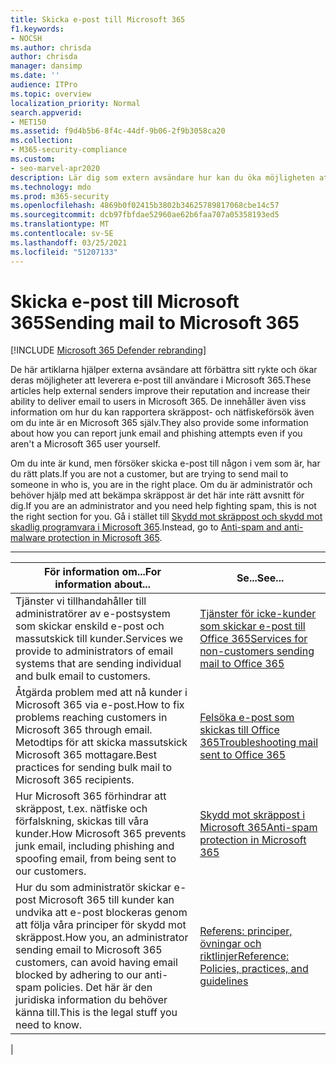 ```yaml
---
title: Skicka e-post till Microsoft 365
f1.keywords:
- NOCSH
ms.author: chrisda
author: chrisda
manager: dansimp
ms.date: ''
audience: ITPro
ms.topic: overview
localization_priority: Normal
search.appverid:
- MET150
ms.assetid: f9d4b5b6-8f4c-44df-9b06-2f9b3058ca20
ms.collection:
- M365-security-compliance
ms.custom:
- seo-marvel-apr2020
description: Lär dig som extern avsändare hur kan du öka möjligheten att leverera e-post till användare i Microsoft 365. Lär dig också hur du rapporterar & som nätfiskeförsök som en extern användare.
ms.technology: mdo
ms.prod: m365-security
ms.openlocfilehash: 4869b0f02415b3802b34625789817068cbe14c57
ms.sourcegitcommit: dcb97fbfdae52960ae62b6faa707a05358193ed5
ms.translationtype: MT
ms.contentlocale: sv-SE
ms.lasthandoff: 03/25/2021
ms.locfileid: "51207133"
---
```

# <a name="sending-mail-to-microsoft-365"></a><span data-ttu-id="7130f-104">Skicka e-post till Microsoft 365</span><span class="sxs-lookup"><span data-stu-id="7130f-104">Sending mail to Microsoft 365</span></span>

[!INCLUDE [Microsoft 365 Defender rebranding](../includes/microsoft-defender-for-office.md)]


<span data-ttu-id="7130f-105">De här artiklarna hjälper externa avsändare att förbättra sitt rykte och ökar deras möjligheter att leverera e-post till användare i Microsoft 365.</span><span class="sxs-lookup"><span data-stu-id="7130f-105">These articles help external senders improve their reputation and increase their ability to deliver email to users in Microsoft 365.</span></span> <span data-ttu-id="7130f-106">De innehåller även viss information om hur du kan rapportera skräppost- och nätfiskeförsök även om du inte är en Microsoft 365 själv.</span><span class="sxs-lookup"><span data-stu-id="7130f-106">They also provide some information about how you can report junk email and phishing attempts even if you aren't a Microsoft 365 user yourself.</span></span>

<span data-ttu-id="7130f-107">Om du inte är kund, men försöker skicka e-post till någon i vem som är, har du rätt plats.</span><span class="sxs-lookup"><span data-stu-id="7130f-107">If you are not a customer, but are trying to send mail to someone in who is, you are in the right place.</span></span> <span data-ttu-id="7130f-108">Om du är administratör och behöver hjälp med att bekämpa skräppost är det här inte rätt avsnitt för dig.</span><span class="sxs-lookup"><span data-stu-id="7130f-108">If you are an administrator and you need help fighting spam, this is not the right section for you.</span></span> <span data-ttu-id="7130f-109">Gå i stället till [Skydd mot skräppost och skydd mot skadlig programvara i Microsoft 365](anti-spam-and-anti-malware-protection.md).</span><span class="sxs-lookup"><span data-stu-id="7130f-109">Instead, go to [Anti-spam and anti-malware protection in Microsoft 365](anti-spam-and-anti-malware-protection.md).</span></span>

****

|<span data-ttu-id="7130f-110">För information om...</span><span class="sxs-lookup"><span data-stu-id="7130f-110">For information about...</span></span>|<span data-ttu-id="7130f-111">Se...</span><span class="sxs-lookup"><span data-stu-id="7130f-111">See...</span></span>|
|---|---|
|<span data-ttu-id="7130f-112">Tjänster vi tillhandahåller till administratörer av e-postsystem som skickar enskild e-post och massutskick till kunder.</span><span class="sxs-lookup"><span data-stu-id="7130f-112">Services we provide to administrators of email systems that are sending individual and bulk email to customers.</span></span>|[<span data-ttu-id="7130f-113">Tjänster för icke-kunder som skickar e-post till Office 365</span><span class="sxs-lookup"><span data-stu-id="7130f-113">Services for non-customers sending mail to Office 365</span></span>](services-for-non-customers.md)|
|<span data-ttu-id="7130f-114">Åtgärda problem med att nå kunder i Microsoft 365 via e-post.</span><span class="sxs-lookup"><span data-stu-id="7130f-114">How to fix problems reaching customers in Microsoft 365 through email.</span></span> <span data-ttu-id="7130f-115">Metodtips för att skicka massutskick Microsoft 365 mottagare.</span><span class="sxs-lookup"><span data-stu-id="7130f-115">Best practices for sending bulk mail to Microsoft 365 recipients.</span></span>|[<span data-ttu-id="7130f-116">Felsöka e-post som skickas till Office 365</span><span class="sxs-lookup"><span data-stu-id="7130f-116">Troubleshooting mail sent to Office 365</span></span>](troubleshooting-mail-sent-to-office-365.md)|
|<span data-ttu-id="7130f-117">Hur Microsoft 365 förhindrar att skräppost, t.ex. nätfiske och förfalskning, skickas till våra kunder.</span><span class="sxs-lookup"><span data-stu-id="7130f-117">How Microsoft 365 prevents junk email, including phishing and spoofing email, from being sent to our customers.</span></span>|[<span data-ttu-id="7130f-118">Skydd mot skräppost i Microsoft 365</span><span class="sxs-lookup"><span data-stu-id="7130f-118">Anti-spam protection in Microsoft 365</span></span>](anti-spam-protection.md)|
|<span data-ttu-id="7130f-119">Hur du som administratör skickar e-post Microsoft 365 till kunder kan undvika att e-post blockeras genom att följa våra principer för skydd mot skräppost.</span><span class="sxs-lookup"><span data-stu-id="7130f-119">How you, an administrator sending email to Microsoft 365 customers, can avoid having email blocked by adhering to our anti-spam policies.</span></span> <span data-ttu-id="7130f-120">Det här är den juridiska information du behöver känna till.</span><span class="sxs-lookup"><span data-stu-id="7130f-120">This is the legal stuff you need to know.</span></span>|[<span data-ttu-id="7130f-121">Referens: principer, övningar och riktlinjer</span><span class="sxs-lookup"><span data-stu-id="7130f-121">Reference: Policies, practices, and guidelines</span></span>](reference-policies-practices-and-guidelines.md)|
|
